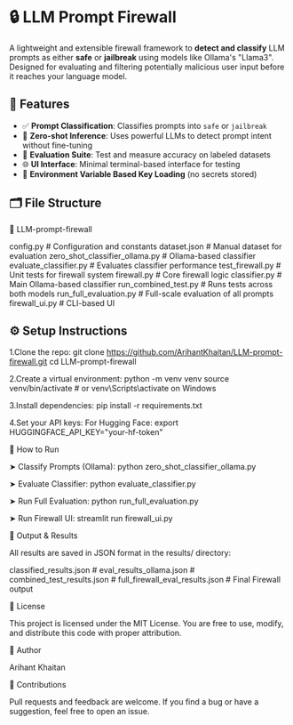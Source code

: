 # 🔒 LLM Prompt Firewall

A lightweight and extensible firewall framework to **detect and classify** LLM prompts as either **safe** or **jailbreak** using models like Ollama's "Llama3".
Designed for evaluating and filtering potentially malicious user input before it reaches your language model.

## 🚀 Features

- ✅ **Prompt Classification**: Classifies prompts into `safe` or `jailbreak`
- 🧠 **Zero-shot Inference**: Uses powerful LLMs to detect prompt intent without fine-tuning
- 🧪 **Evaluation Suite**: Test and measure accuracy on labeled datasets
- 🌐 **UI Interface**: Minimal terminal-based interface for testing
- 🔐 **Environment Variable Based Key Loading** (no secrets stored)

## 🗂 File Structure

📁 LLM-prompt-firewall

config.py # Configuration and constants
dataset.json # Manual dataset for evaluation
zero_shot_classifier_ollama.py # Ollama-based classifier
evaluate_classifier.py # Evaluates classifier performance
test_firewall.py # Unit tests for firewall system
firewall.py # Core firewall logic
classifier.py # Main Ollama-based classifier
run_combined_test.py # Runs tests across both models
run_full_evaluation.py # Full-scale evaluation of all prompts
firewall_ui.py # CLI-based UI

## ⚙️ Setup Instructions

1.Clone the repo:
git clone https://github.com/ArihantKhaitan/LLM-prompt-firewall.git
cd LLM-prompt-firewall
   
2.Create a virtual environment:
python -m venv venv
source venv/bin/activate  # or venv\Scripts\activate on Windows

3.Install dependencies:
pip install -r requirements.txt

4.Set your API keys:
For Hugging Face:
export HUGGINGFACE_API_KEY="your-hf-token"

🧪 How to Run

➤ Classify Prompts (Ollama):
python zero_shot_classifier_ollama.py

➤ Evaluate Classifier:
python evaluate_classifier.py

➤ Run Full Evaluation:
python run_full_evaluation.py

➤ Run Firewall UI:
streamlit run firewall_ui.py

💾 Output & Results

All results are saved in JSON format in the results/ directory:

classified_results.json # 
eval_results_ollama.json #
combined_test_results.json #
full_firewall_eval_results.json # Final Firewall output

📜 License

This project is licensed under the MIT License. You are free to use, modify, and distribute this code with proper attribution.

👤 Author

Arihant Khaitan

🤝 Contributions

Pull requests and feedback are welcome. If you find a bug or have a suggestion, feel free to open an issue.
